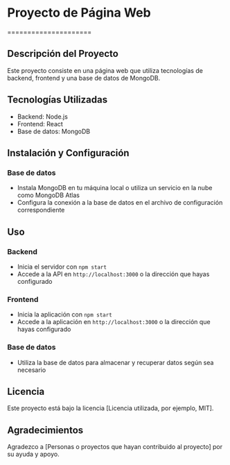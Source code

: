 # Proyecto de Página Web
=====================

## Descripción del Proyecto

Este proyecto consiste en una página web que utiliza tecnologías de backend, frontend y una base de datos de MongoDB.

## Tecnologías Utilizadas

* Backend: Node.js
* Frontend: React
* Base de datos: MongoDB

## Instalación y Configuración

### Base de datos

* Instala MongoDB en tu máquina local o utiliza un servicio en la nube como MongoDB Atlas
* Configura la conexión a la base de datos en el archivo de configuración correspondiente

## Uso

### Backend

* Inicia el servidor con `npm start`
* Accede a la API en `http://localhost:3000` o la dirección que hayas configurado

### Frontend

* Inicia la aplicación con `npm start`
* Accede a la aplicación en `http://localhost:3000` o la dirección que hayas configurado

### Base de datos

* Utiliza la base de datos para almacenar y recuperar datos según sea necesario

## Licencia

Este proyecto está bajo la licencia [Licencia utilizada, por ejemplo, MIT].

## Agradecimientos

Agradezco a [Personas o proyectos que hayan contribuido al proyecto] por su ayuda y apoyo.